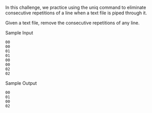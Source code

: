 In this challenge, we practice using the uniq command to eliminate consecutive repetitions of a line when a text file is piped through it.

Given a text file, remove the consecutive repetitions of any line.

Sample Input

```
00
00
01
01
00
00
02
02
```

Sample Output
```
00
01
00
02  
```
